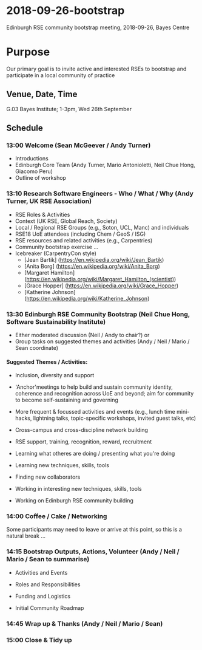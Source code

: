 # 2018-09-26-bootstrap

Edinburgh RSE community bootstrap meeting, 2018-09-26, Bayes Centre

#	Purpose

Our primary goal is to invite active and interested RSEs to bootstrap and participate in a local community of practice

##	Venue, Date, Time

G.03 Bayes Institute; 1-3pm, Wed 26th September 

##	Schedule


###	13:00	Welcome (Sean McGeever / Andy Turner)

* Introductions
* Edinburgh Core Team (Andy Turner, Mario Antonioletti, Neil Chue Hong, Giacomo Peru)
* Outline of workshop


###	13:10	Research Software Engineers - Who / What / Why (Andy Turner, UK RSE Association)

* RSE Roles & Activities
* Context (UK RSE, Global Reach, Society)
* Local / Regional RSE Groups (e.g., Soton, UCL, Manc) and individuals
* RSE18 UoE attendees (including Chem / GeoS / ISG)
* RSE resources and related activities (e.g., Carpentries)
* Community bootstrap exercise ...
* Icebreaker (CarpentryCon style)
  - [Jean Bartik] (https://en.wikipedia.org/wiki/Jean_Bartik)
  - [Anita Borg] (https://en.wikipedia.org/wiki/Anita_Borg)
  - [Margaret Hamilton] (https://en.wikipedia.org/wiki/Margaret_Hamilton_(scientist))
  - [Grace Hopper] (https://en.wikipedia.org/wiki/Grace_Hopper)
  - [Katherine Johnson] (https://en.wikipedia.org/wiki/Katherine_Johnson)


###	13:30	Edinburgh RSE Community Bootstrap (Neil Chue Hong, Software Sustainability Institute)

- Either moderated discussion (Neil / Andy to chair?) 
  or 
- Group tasks on suggested themes and activities 
  (Andy / Neil / Mario / Sean coordinate)

####  Suggested Themes / Activities:

* Inclusion, diversity and support

* 'Anchor'meetings to help build and sustain community identity, coherence and recognition across UoE and beyond; aim for community to become self-sustaining and governing

* More frequent & focussed activities and events (e.g., lunch time mini- hacks, lightning talks, topic-specific workshops, invited guest talks, etc)

* Cross-campus and cross-discipline network building

* RSE support, training, recognition, reward, recruitment

* Learning what otheres are doing / presenting what you're doing

* Learning new techniques, skills, tools

* Finding new collaborators

* Working in interesting new techniques, skills, tools

* Working on Edinburgh RSE community building


###	14:00	Coffee / Cake / Networking

Some participants may need to leave or arrive at this point, so this is
a natural break ...


###	14:15	Bootstrap Outputs, Actions, Volunteer (Andy / Neil / Mario / Sean to summarise)

* Activities and Events

* Roles and Responsibilities

* Funding and Logistics

* Initial Community Roadmap


###	14:45	Wrap up & Thanks (Andy / Neil / Mario / Sean)


###	15:00	Close & Tidy up
